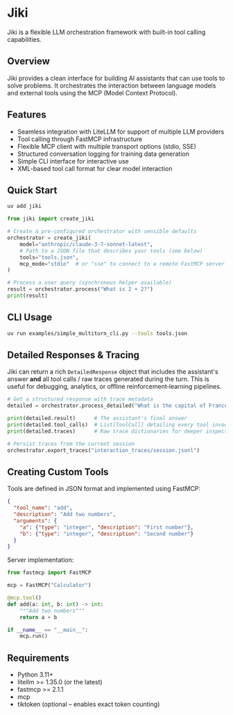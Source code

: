# Jiki

Jiki is a flexible LLM orchestration framework with built-in tool calling capabilities.

## Overview

Jiki provides a clean interface for building AI assistants that can use tools to solve problems. It orchestrates the interaction between language models and external tools using the MCP (Model Context Protocol).

## Features

- Seamless integration with LiteLLM for support of multiple LLM providers
- Tool calling through FastMCP infrastructure
- Flexible MCP client with multiple transport options (stdio, SSE)
- Structured conversation logging for training data generation
- Simple CLI interface for interactive use
- XML-based tool call format for clear model interaction

## Quick Start

```bash
uv add jiki
```

```python
from jiki import create_jiki

# Create a pre‑configured orchestrator with sensible defaults
orchestrator = create_jiki(
    model="anthropic/claude-3-7-sonnet-latest",
    # Path to a JSON file that describes your tools (see below)
    tools="tools.json",
    mcp_mode="stdio"  # or "sse" to connect to a remote FastMCP server
)

# Process a user query (synchronous helper available)
result = orchestrator.process("What is 2 + 2?")
print(result)
```

## CLI Usage

```bash
uv run examples/simple_multiturn_cli.py --tools tools.json
```

## Detailed Responses & Tracing

Jiki can return a rich `DetailedResponse` object that includes the assistant's
answer **and** all tool calls / raw traces generated during the turn.  This is
useful for debugging, analytics, or offline reinforcement‑learning pipelines.

```python
# Get a structured response with trace metadata
detailed = orchestrator.process_detailed("What is the capital of France?")

print(detailed.result)      # The assistant's final answer
print(detailed.tool_calls)  # List[ToolCall] detailing every tool invocation
print(detailed.traces)      # Raw trace dictionaries for deeper inspection

# Persist traces from the current session
orchestrator.export_traces("interaction_traces/session.jsonl")
```

## Creating Custom Tools

Tools are defined in JSON format and implemented using FastMCP:

```json
{
  "tool_name": "add",
  "description": "Add two numbers",
  "arguments": {
    "a": {"type": "integer", "description": "First number"},
    "b": {"type": "integer", "description": "Second number"}
  }
}
```

Server implementation:

```python
from fastmcp import FastMCP

mcp = FastMCP("Calculator")

@mcp.tool()
def add(a: int, b: int) -> int:
    """Add two numbers"""
    return a + b

if __name__ == "__main__":
    mcp.run()
```

## Requirements

- Python 3.11+
- litellm >= 1.35.0 (or the latest)
- fastmcp >= 2.1.1
- mcp
- tiktoken (optional – enables exact token counting)